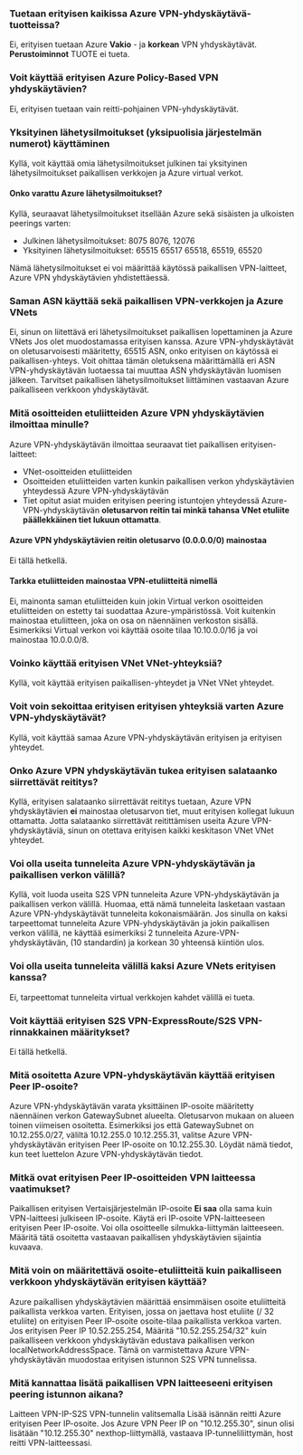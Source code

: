 ### <a name="is-bgp-supported-on-all-azure-vpn-gateway-skus"></a>Tuetaan erityisen kaikissa Azure VPN-yhdyskäytävä-tuotteissa?

Ei, erityisen tuetaan Azure **Vakio** - ja **korkean** VPN yhdyskäytävät. **Perustoiminnot** TUOTE ei tueta.

### <a name="can-i-use-bgp-with-azure-policy-based-vpn-gateways"></a>Voit käyttää erityisen Azure Policy-Based VPN yhdyskäytävien?

Ei, erityisen tuetaan vain reitti-pohjainen VPN-yhdyskäytävät.

### <a name="can-i-use-private-asns-autonomous-system-numbers"></a>Yksityinen lähetysilmoitukset (yksipuolisia järjestelmän numerot) käyttäminen

Kyllä, voit käyttää omia lähetysilmoitukset julkinen tai yksityinen lähetysilmoitukset paikallisen verkkojen ja Azure virtual verkot.

#### <a name="are-there-asns-reserved-by-azure"></a>Onko varattu Azure lähetysilmoitukset?

Kyllä, seuraavat lähetysilmoitukset itsellään Azure sekä sisäisten ja ulkoisten peerings varten:

- Julkinen lähetysilmoitukset: 8075 8076, 12076
- Yksityinen lähetysilmoitukset: 65515 65517 65518, 65519, 65520

Nämä lähetysilmoitukset ei voi määrittää käytössä paikallisen VPN-laitteet, Azure VPN yhdyskäytävien yhdistettäessä.

### <a name="can-i-use-the-same-asn-for-both-on-premises-vpn-networks-and-azure-vnets"></a>Saman ASN käyttää sekä paikallisen VPN-verkkojen ja Azure VNets

Ei, sinun on liitettävä eri lähetysilmoitukset paikallisen lopettaminen ja Azure VNets Jos olet muodostamassa erityisen kanssa. Azure VPN-yhdyskäytävät on oletusarvoisesti määritetty, 65515 ASN, onko erityisen on käytössä ei paikallisen-yhteys. Voit ohittaa tämän oletuksena määrittämällä eri ASN VPN-yhdyskäytävän luotaessa tai muuttaa ASN yhdyskäytävän luomisen jälkeen. Tarvitset paikallisen lähetysilmoitukset liittäminen vastaavan Azure paikalliseen verkkoon yhdyskäytävät.

### <a name="what-address-prefixes-will-azure-vpn-gateways-advertise-to-me"></a>Mitä osoitteiden etuliitteiden Azure VPN yhdyskäytävien ilmoittaa minulle?

Azure VPN-yhdyskäytävän ilmoittaa seuraavat tiet paikallisen erityisen-laitteet:

- VNet-osoitteiden etuliitteiden
- Osoitteiden etuliitteiden varten kunkin paikallisen verkon yhdyskäytävien yhteydessä Azure VPN-yhdyskäytävän
- Tiet opitut asiat muiden erityisen peering istuntojen yhteydessä Azure-VPN-yhdyskäytävän **oletusarvon reitin tai minkä tahansa VNet etuliite päällekkäinen tiet lukuun ottamatta**.

#### <a name="can-i-advertise-default-route-00000-to-azure-vpn-gateways"></a>Azure VPN yhdyskäytävien reitin oletusarvo (0.0.0.0/0) mainostaa

Ei tällä hetkellä.

#### <a name="can-i-advertise-the-exact-prefixes-as-my-virtual-network-prefixes"></a>Tarkka etuliitteiden mainostaa VPN-etuliitteitä nimellä

Ei, mainonta saman etuliitteiden kuin jokin Virtual verkon osoitteiden etuliitteiden on estetty tai suodattaa Azure-ympäristössä. Voit kuitenkin mainostaa etuliitteen, joka on osa on näennäinen verkoston sisällä. Esimerkiksi Virtual verkon voi käyttää osoite tilaa 10.10.0.0/16 ja voi mainostaa 10.0.0.0/8.

### <a name="can-i-use-bgp-with-my-vnet-to-vnet-connections"></a>Voinko käyttää erityisen VNet VNet-yhteyksiä?

Kyllä, voit käyttää erityisen paikallisen-yhteydet ja VNet VNet yhteydet.

### <a name="can-i-mix-bgp-with-non-bgp-connections-for-my-azure-vpn-gateways"></a>Voit voin sekoittaa erityisen erityisen yhteyksiä varten Azure VPN-yhdyskäytävät?

Kyllä, voit käyttää samaa Azure VPN-yhdyskäytävän erityisen ja erityisen yhteydet.

### <a name="does-azure-vpn-gateway-support-bgp-transit-routing"></a>Onko Azure VPN yhdyskäytävän tukea erityisen salataanko siirrettävät reititys?

Kyllä, erityisen salataanko siirrettävät reititys tuetaan, Azure VPN yhdyskäytävien **ei** mainostaa oletusarvon tiet, muut erityisen kollegat lukuun ottamatta. Jotta salataanko siirrettävät reitittämisen useita Azure VPN-yhdyskäytäviä, sinun on otettava erityisen kaikki keskitason VNet VNet yhteydet.

### <a name="can-i-have-more-than-one-tunnels-between-azure-vpn-gateway-and-my-on-premises-network"></a>Voi olla useita tunneleita Azure VPN-yhdyskäytävän ja paikallisen verkon välillä?

Kyllä, voit luoda useita S2S VPN tunneleita Azure VPN-yhdyskäytävän ja paikallisen verkon välillä. Huomaa, että nämä tunneleita lasketaan vastaan Azure VPN-yhdyskäytävät tunneleita kokonaismäärän. Jos sinulla on kaksi tarpeettomat tunneleita Azure VPN-yhdyskäytävän ja jokin paikallisen verkon välillä, ne käyttää esimerkiksi 2 tunneleita Azure-VPN-yhdyskäytävän, (10 standardin) ja korkean 30 yhteensä kiintiön ulos.

### <a name="can-i-have-multiple-tunnels-between-two-azure-vnets-with-bgp"></a>Voi olla useita tunneleita välillä kaksi Azure VNets erityisen kanssa?

Ei, tarpeettomat tunneleita virtual verkkojen kahdet välillä ei tueta.

### <a name="can-i-use-bgp-for-s2s-vpn-in-an-expressroutes2s-vpn-co-existence-configuration"></a>Voit käyttää erityisen S2S VPN-ExpressRoute/S2S VPN-rinnakkainen määritykset?

Ei tällä hetkellä.

### <a name="what-address-does-azure-vpn-gateway-use-for-bgp-peer-ip"></a>Mitä osoitetta Azure VPN-yhdyskäytävän käyttää erityisen Peer IP-osoite?

Azure VPN-yhdyskäytävän varata yksittäinen IP-osoite määritetty näennäinen verkon GatewaySubnet alueelta. Oletusarvon mukaan on alueen toinen viimeisen osoitetta. Esimerkiksi jos että GatewaySubnet on 10.12.255.0/27, väliltä 10.12.255.0 10.12.255.31, valitse Azure VPN-yhdyskäytävän erityisen Peer IP-osoite on 10.12.255.30. Löydät nämä tiedot, kun teet luettelon Azure VPN-yhdyskäytävän tiedot.

### <a name="what-are-the-requirements-for-the-bgp-peer-ip-addresses-on-my-vpn-device"></a>Mitkä ovat erityisen Peer IP-osoitteiden VPN laitteessa vaatimukset?

Paikallisen erityisen Vertaisjärjestelmän IP-osoite **Ei saa** olla sama kuin VPN-laitteesi julkiseen IP-osoite. Käytä eri IP-osoite VPN-laitteeseen erityisen Peer IP-osoite. Voi olla osoitteelle silmukka-liittymän laitteeseen. Määritä tätä osoitetta vastaavan paikallisen yhdyskäytävien sijaintia kuvaava.

### <a name="what-should-i-specify-as-my-address-prefixes-for-the-local-network-gateway-when-i-use-bgp"></a>Mitä voin on määritettävä osoite-etuliitteitä kuin paikalliseen verkkoon yhdyskäytävän erityisen käyttää?

Azure paikallisen yhdyskäytävien määrittää ensimmäisen osoite etuliitteitä paikallista verkkoa varten. Erityisen, jossa on jaettava host etuliite (/ 32 etuliite) on erityisen Peer IP-osoite osoite-tilaa paikallista verkkoa varten. Jos erityisen Peer IP 10.52.255.254, Määritä "10.52.255.254/32" kuin paikalliseen verkkoon yhdyskäytävän edustava paikallisen verkon localNetworkAddressSpace. Tämä on varmistettava Azure VPN-yhdyskäytävän muodostaa erityisen istunnon S2S VPN tunnelissa.

### <a name="what-should-i-add-to-my-on-premises-vpn-device-for-the-bgp-peering-session"></a>Mitä kannattaa lisätä paikallisen VPN laitteeseeni erityisen peering istunnon aikana?

Laitteen VPN-IP-S2S VPN-tunnelin valitsemalla Lisää isännän reitti Azure erityisen Peer IP-osoite. Jos Azure VPN Peer IP on "10.12.255.30", sinun olisi lisätään "10.12.255.30" nexthop-liittymällä, vastaava IP-tunneliliittymän, host reitti VPN-laitteessasi.
